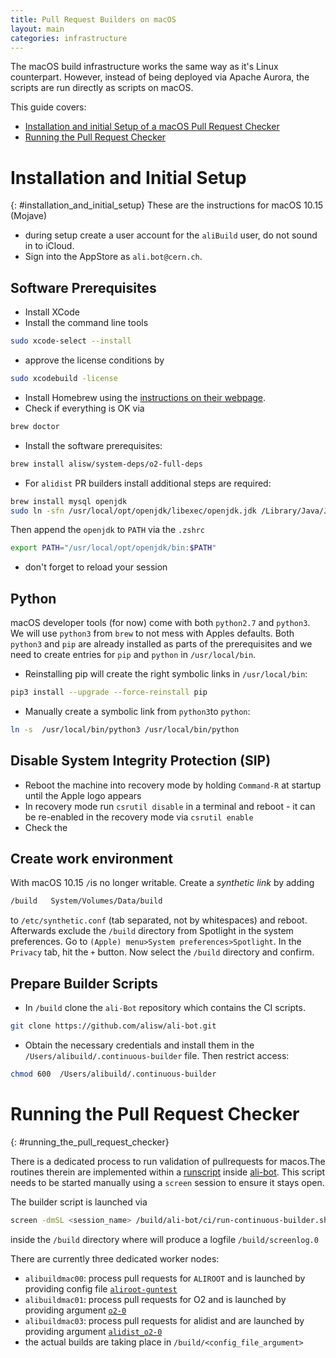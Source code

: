 ```yaml
---
title: Pull Request Builders on macOS
layout: main
categories: infrastructure
---
```


The macOS build infrastructure works the same way as it's Linux counterpart. However, instead of being deployed via Apache Aurora, the scripts are run directly as scripts on macOS.

This guide covers:
* [Installation and initial Setup of a macOS Pull Request Checker](#installation_and_initial_setup)
* [Running the Pull Request Checker](#running_the_pull_request_checker)

# Installation and Initial Setup
{: #installation_and_initial_setup}
These are the instructions for macOS 10.15 (Mojave)

* during setup create a user account for the `aliBuild` user, do not sound in to iCloud.
* Sign into the AppStore as `ali.bot@cern.ch`.

## Software Prerequisites
* Install XCode 
* Install the command line tools 
```bash
sudo xcode-select --install
```
* approve the license conditions by
```bash
sudo xcodebuild -license
```
* Install Homebrew using the [instructions on their webpage](https://brew.sh/).
* Check if everything is OK via 
```bash
brew doctor
```
* Install the software prerequisites: 
```bash
brew install alisw/system-deps/o2-full-deps 
```
* For `alidist` PR builders install additional steps are required:
```bash
brew install mysql openjdk
sudo ln -sfn /usr/local/opt/openjdk/libexec/openjdk.jdk /Library/Java/JavaVirtualMachines/openjdk.jdk
```
Then append the `openjdk` to `PATH` via the `.zshrc`
```bash
export PATH="/usr/local/opt/openjdk/bin:$PATH"
```
* don't forget to reload your session


## Python 
macOS developer tools (for now) come with both `python2.7` and `python3`. We will use `python3` from `brew` to not mess with Apples defaults. Both `python3` and `pip` are already installed as parts of the prerequisites and we need to create entries for `pip` and `python` in `/usr/local/bin`.

* Reinstalling pip will create the right symbolic links in `/usr/local/bin`:
```bash
pip3 install --upgrade --force-reinstall pip
```
* Manually create a symbolic link from `python3`to `python`:
```bash
ln -s  /usr/local/bin/python3 /usr/local/bin/python
```

## Disable System Integrity Protection (SIP)
* Reboot the machine into recovery mode by holding `Command-R` at startup until the Apple logo appears
* In recovery mode run ```csrutil disable``` in a terminal and reboot - it can be re-enabled in the recovery mode via ```csrutil enable```
* Check the


## Create work environment
With macOS 10.15 `/`is no longer writable. Create a _synthetic link_ by adding  
```bash
/build   System/Volumes/Data/build
```
to `/etc/synthetic.conf` (tab separated, not by whitespaces) and reboot.
Afterwards exclude the `/build` directory from Spotlight in the system preferences. Go to `(Apple) menu>System preferences>Spotlight`. In the `Privacy` tab, hit the `+` button. Now select the `/build` directory and confirm.

## Prepare Builder Scripts
* In `/build` clone the `ali-Bot` repository which contains the CI scripts. 
```bash
git clone https://github.com/alisw/ali-bot.git
```
* Obtain the necessary credentials and install them in the `/Users/alibuild/.continuous-builder` file. Then restrict access: 
```bash
chmod 600  /Users/alibuild/.continuous-builder
```

# Running the Pull Request Checker
{: #running_the_pull_request_checker}

There is a dedicated process to run validation of pullrequests for macos.The routines therein are implemented within a [runscript](https://github.com/alisw/ali-bot/blob/master/ci/run-continuous-builder.sh) inside [ali-bot](https://github.com/alisw/ali-bot). This script needs to be started manually using a `screen` session to ensure it stays open.

The builder script is launched via
```bash
screen -dmSL <session_name> /build/ali-bot/ci/run-continuous-builder.sh <config_file_argument>
```
inside the `/build` directory where will produce a logfile `/build/screenlog.0`


There are currently three dedicated worker nodes:
* `alibuildmac00`: process pull requests for `ALIROOT` and is launched by providing config file [`aliroot-guntest`](https://github.com/alisw/ali-bot/blob/master/ci/conf/aliroot-guntest.sh)
* `alibuildmac01`: process pull requests for O2 and is launched by providing argument [`o2-0`](https://github.com/alisw/ali-bot/blob/master/ci/conf/o2-0.sh)
* `alibuildmac03`: process pull requests for alidist and are launched by providing argument [`alidist_o2-0`](https://github.com/alisw/ali-bot/blob/master/ci/conf/alidist_o2-0.sh)
* the actual builds are taking place in `/build/<config_file_argument>` 
